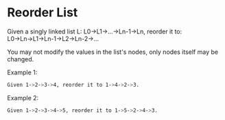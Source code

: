 # Reorder List

Given a singly linked list L: L0→L1→…→Ln-1→Ln,
reorder it to: L0→Ln→L1→Ln-1→L2→Ln-2→…

You may not modify the values in the list's nodes, only nodes itself may be changed.

Example 1:

```bash
Given 1->2->3->4, reorder it to 1->4->2->3.
```

Example 2:

```bash
Given 1->2->3->4->5, reorder it to 1->5->2->4->3.
```